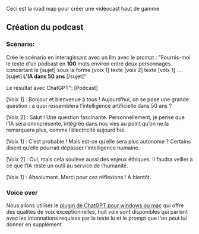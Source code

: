 Ceci est la road map pour créer une vidéocast haut de gamme
## Création du podcast
### Scénario:
Crée le scénario en interagissant avec un llm avec le prompt :
"Fournis-moi le texte d'un podcast en **100** mots environ entre deux personnages concertant le [sujet]
sous la forme [voix 1] texte [voix 2] texte [voix 1] ....
[sujet] **L'IA dans 50 ans** [/sujet]" 

Le résultat avec ChatGPT": [Podcast]

[Voix 1] : Bonjour et bienvenue à tous ! Aujourd’hui, on se pose une grande question : à quoi ressemblera l’intelligence artificielle dans 50 ans ?

[Voix 2] : Salut ! Une question fascinante. Personnellement, je pense que l’IA sera omniprésente, intégrée dans nos vies au point qu’on ne la remarquera plus, comme l’électricité aujourd’hui.

[Voix 1] : C’est probable ! Mais est-ce qu’elle sera plus autonome ? Certains disent qu’elle pourrait dépasser l’intelligence humaine.

[Voix 2] : Oui, mais cela soulève aussi des enjeux éthiques. Il faudra veiller à ce que l’IA reste un outil au service de l’humanité.

[Voix 1] : Absolument. Merci pour ces réflexions ! À bientôt.

### Voice over 
Nous allons utiliser le [plugin de ChatGPT pour windows ou mac](https://openai.com/chatgpt/desktop/) qui offre des qualités de voix exceptionnelles, huit voix sont disponibles qui parlent avec les intonnations requises par le texte lu et le prompt que l'on peut lui donner en supplément.

